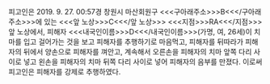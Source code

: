 피고인은 2019. 9. 27. 00:57경 창원시 마산회원구 <<<구아래주소>>>B<<</구아래주소>>>에 있는 <<<앞 노상>>>C<<</앞 노상>>> <<<지점>>>RA<<</지점>>> 앞 노상에서, 피해자 <<<내국인이름>>>D<<</내국인이름>>>(가명, 여, 26세)이 치마를 입고 걸어가는 것을 보고 피해자를 추행하기로 마음먹고, 피해자를 뒤따라가 피해자의 뒤에서 양손으로 피해자를 껴안고, 계속해서 오른손을 피해자의 치마 앞쪽 다리 사이로 넣고 왼손을 피해자의 치마 뒤쪽 다리 사이로 넣어 피해자의 음부를 만졌다.
이로써 피고인은 피해자를 강제로 추행하였다.